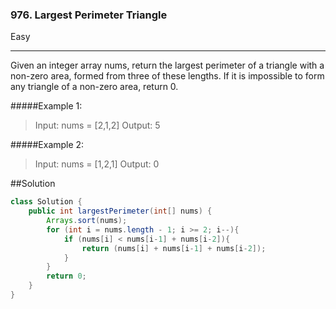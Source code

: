 ### 976. Largest Perimeter Triangle
Easy

------------

Given an integer array nums, return the largest perimeter of a triangle with a non-zero area, formed from three of these lengths. If it is impossible to form any triangle of a non-zero area, return 0.

#####Example 1:

> Input: nums = [2,1,2]
Output: 5

#####Example 2:

> Input: nums = [1,2,1]
Output: 0

##Solution
```java
class Solution {
    public int largestPerimeter(int[] nums) {
        Arrays.sort(nums);
        for (int i = nums.length - 1; i >= 2; i--){
            if (nums[i] < nums[i-1] + nums[i-2]){
                return (nums[i] + nums[i-1] + nums[i-2]);
            }
        }
        return 0;
    }
}
```